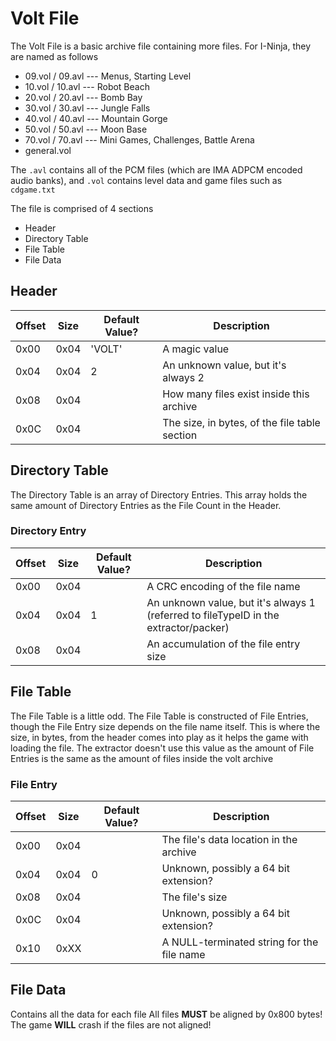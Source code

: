 # Volt File
The Volt File is a basic archive file containing more files. For I-Ninja, they are named as follows
* 09.vol / 09.avl --- Menus, Starting Level
* 10.vol / 10.avl --- Robot Beach
* 20.vol / 20.avl --- Bomb Bay
* 30.vol / 30.avl --- Jungle Falls
* 40.vol / 40.avl --- Mountain Gorge
* 50.vol / 50.avl --- Moon Base
* 70.vol / 70.avl --- Mini Games, Challenges, Battle Arena
* general.vol

The `.avl` contains all of the PCM files (which are IMA ADPCM encoded audio banks), and `.vol` contains level data and game files such as `cdgame.txt`

The file is comprised of 4 sections
* Header
* Directory Table
* File Table
* File Data

## Header
| Offset | Size | Default Value? | Description |
| ------ | ---- | -------------- | ----------- |
| 0x00 | 0x04 | 'VOLT' | A magic value |
| 0x04 | 0x04 | 2 | An unknown value, but it's always 2|
| 0x08 | 0x04 | | How many files exist inside this archive |
| 0x0C | 0x04 | | The size, in bytes, of the file table section |

## Directory Table
The Directory Table is an array of Directory Entries. This array holds the same amount of Directory Entries as the File Count in the Header.

### Directory Entry
| Offset | Size | Default Value? | Description |
| ------ | ---- | -------------- | ----------- |
| 0x00 | 0x04 | | A CRC encoding of the file name |
| 0x04 | 0x04 | 1 | An unknown value, but it's always 1 (referred to fileTypeID in the extractor/packer) |
| 0x08 | 0x04 | | An accumulation of the file entry size |

## File Table
The File Table is a little odd. The File Table is constructed of File Entries, though the File Entry size depends on the file name itself. This is where the size, in bytes, from the header comes into play as it helps the game with loading the file. The extractor doesn't use this value as the amount of File Entries is the same as the amount of files inside the volt archive

### File Entry
| Offset | Size | Default Value? | Description |
| ------ | ---- | -------------- | ----------- |
| 0x00 | 0x04 | | The file's data location in the archive |
| 0x04 | 0x04 | 0 | Unknown, possibly a 64 bit extension? |
| 0x08 | 0x04 | | The file's size |
| 0x0C | 0x04 | | Unknown, possibly a 64 bit extension? |
| 0x10 | 0xXX | | A NULL-terminated string for the file name |

## File Data
Contains all the data for each file
All files **MUST** be aligned by 0x800 bytes! The game **WILL** crash if the files are not aligned!
